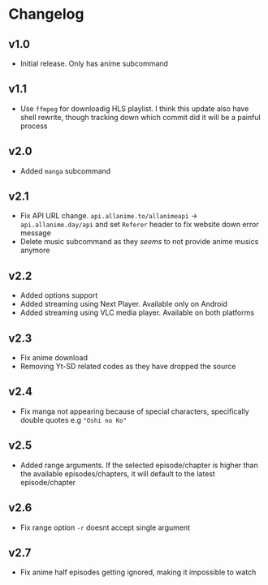 # Changelog

## v1.0
- Initial release. Only has anime subcommand

## v1.1
- Use `ffmpeg` for downloadig HLS playlist. I think this update also have shell rewrite, though tracking down which commit did it will be a painful process

## v2.0
- Added `manga` subcommand

## v2.1
- Fix API URL change. `api.allanime.to/allanimeapi` -> `api.allanime.day/api` and set `Referer`  header to fix website down error message
- Delete music subcommand as they *seems* to not provide anime musics anymore

## v2.2
- Added options support
- Added streaming using Next Player. Available only on Android
- Added streaming using VLC media player. Available on both platforms

## v2.3
- Fix anime download
- Removing Yt-SD related codes as they have dropped the source

## v2.4
- Fix manga not appearing because of special characters, specifically double quotes e.g `"Oshi no Ko"`

## v2.5
- Added range arguments. If the selected episode/chapter is higher than the available episodes/chapters, it will default to the latest episode/chapter

## v2.6
- Fix range option `-r` doesnt accept single argument

## v2.7
- Fix anime half episodes getting ignored, making it impossible to watch